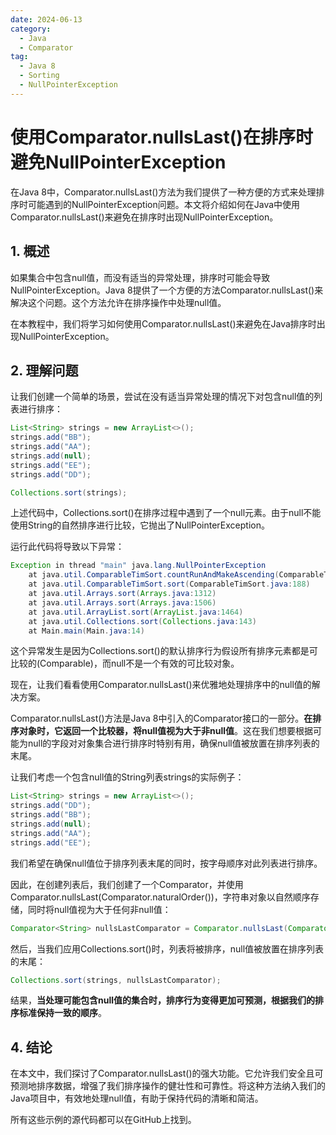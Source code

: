 ```yaml
---
date: 2024-06-13
category:
  - Java
  - Comparator
tag:
  - Java 8
  - Sorting
  - NullPointerException
---
```

# 使用Comparator.nullsLast()在排序时避免NullPointerException
在Java 8中，Comparator.nullsLast()方法为我们提供了一种方便的方式来处理排序时可能遇到的NullPointerException问题。本文将介绍如何在Java中使用Comparator.nullsLast()来避免在排序时出现NullPointerException。

## 1. 概述
如果集合中包含null值，而没有适当的异常处理，排序时可能会导致NullPointerException。Java 8提供了一个方便的方法Comparator.nullsLast()来解决这个问题。这个方法允许在排序操作中处理null值。

在本教程中，我们将学习如何使用Comparator.nullsLast()来避免在Java排序时出现NullPointerException。

## 2. 理解问题
让我们创建一个简单的场景，尝试在没有适当异常处理的情况下对包含null值的列表进行排序：

```java
List<String> strings = new ArrayList<>();
strings.add("BB");
strings.add("AA");
strings.add(null);
strings.add("EE");
strings.add("DD");

Collections.sort(strings);
```

上述代码中，Collections.sort()在排序过程中遇到了一个null元素。由于null不能使用String的自然排序进行比较，它抛出了NullPointerException。

运行此代码将导致以下异常：

```java
Exception in thread "main" java.lang.NullPointerException
    at java.util.ComparableTimSort.countRunAndMakeAscending(ComparableTimSort.java:325)
    at java.util.ComparableTimSort.sort(ComparableTimSort.java:188)
    at java.util.Arrays.sort(Arrays.java:1312)
    at java.util.Arrays.sort(Arrays.java:1506)
    at java.util.ArrayList.sort(ArrayList.java:1464)
    at java.util.Collections.sort(Collections.java:143)
    at Main.main(Main.java:14)
```

这个异常发生是因为Collections.sort()的默认排序行为假设所有排序元素都是可比较的(Comparable)，而null不是一个有效的可比较对象。

现在，让我们看看使用Comparator.nullsLast()来优雅地处理排序中的null值的解决方案。

Comparator.nullsLast()方法是Java 8中引入的Comparator接口的一部分。**在排序对象时，它返回一个比较器，将null值视为大于非null值**。这在我们想要根据可能为null的字段对对象集合进行排序时特别有用，确保null值被放置在排序列表的末尾。

让我们考虑一个包含null值的String列表strings的实际例子：

```java
List<String> strings = new ArrayList<>();
strings.add("DD");
strings.add("BB");
strings.add(null);
strings.add("AA");
strings.add("EE");
```

我们希望在确保null值位于排序列表末尾的同时，按字母顺序对此列表进行排序。

因此，在创建列表后，我们创建了一个Comparator<String>，并使用Comparator.nullsLast(Comparator.naturalOrder())，字符串对象以自然顺序存储，同时将null值视为大于任何非null值：

```java
Comparator<String> nullsLastComparator = Comparator.nullsLast(Comparator.naturalOrder());
```

然后，当我们应用Collections.sort()时，列表将被排序，null值被放置在排序列表的末尾：

```java
Collections.sort(strings, nullsLastComparator);
```

结果，**当处理可能包含null值的集合时，排序行为变得更加可预测，根据我们的排序标准保持一致的顺序**。

## 4. 结论
在本文中，我们探讨了Comparator.nullsLast()的强大功能。它允许我们安全且可预测地排序数据，增强了我们排序操作的健壮性和可靠性。将这种方法纳入我们的Java项目中，有效地处理null值，有助于保持代码的清晰和简洁。

所有这些示例的源代码都可以在GitHub上找到。